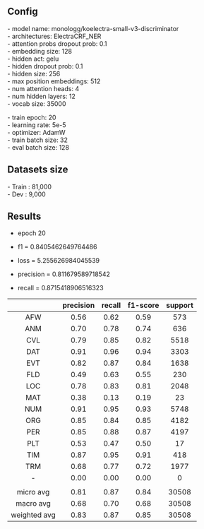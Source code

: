 ## Config

  \- model name: monologg/koelectra-small-v3-discriminator  
  \- architectures: ElectraCRF_NER  
  \- attention probs dropout prob: 0.1  
  \- embedding size: 128  
  \- hidden act: gelu  
  \- hidden dropout prob: 0.1  
  \- hidden size: 256  
  \- max position embeddings: 512  
  \- num attention heads: 4  
  \- num hidden layers: 12  
  \- vocab size: 35000  
  
  \- train epoch: 20    
  \- learning rate: 5e-5  
  \- optimizer: AdamW  
  \- train batch size: 32  
  \- eval batch size: 128  
  
## Datasets size
  \- Train : 81,000  
  \- Dev : 9,000  
  
## Results
  
  - epoch 20  

  - f1 = 0.8405462649764486
  - loss = 5.255626984045539
  - precision = 0.811679589718542
  - recall = 0.8715418906516323
  
|           | precision | recall  | f1-score  | support |
| :-------: | :-------: | :-----: | :-------: | :-----: |
| AFW        |  0.56     | 0.62    | 0.59      | 573     |
| ANM        |  0.70     | 0.78    | 0.74      | 636     |
| CVL        |  0.79     | 0.85    | 0.82      | 5518    |
| DAT        |  0.91     | 0.96    | 0.94      | 3303    |
| EVT        |  0.82     | 0.87    | 0.84      | 1638    |
| FLD        |  0.49     | 0.63    | 0.55      | 230     |
| LOC        |  0.78     | 0.83    | 0.81      | 2048    |
| MAT        |  0.38     | 0.13    | 0.19      | 23      |
| NUM        |  0.91     | 0.95    | 0.93      | 5748    |
| ORG        |  0.85     | 0.84    | 0.85      | 4182    |
| PER        |  0.85     | 0.88    | 0.87      | 4197    |
| PLT        |  0.53     | 0.47    | 0.50      | 17      |
| TIM        |  0.87     | 0.95    | 0.91      | 418     |
| TRM        |  0.68     | 0.77    | 0.72      | 1977    |
| -         |  0.00     | 0.00    | 0.00      | 0      |
|           |           |         |           |         |
| micro avg | 0.81      | 0.87    | 0.84      | 30508   |
| macro avg | 0.68      | 0.70    | 0.68      | 30508   |
| weighted avg | 0.83   | 0.87    | 0.85      | 30508   |

